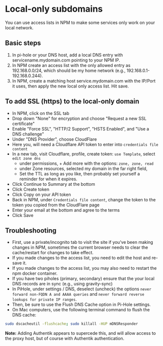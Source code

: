 # Local-only subdomains

You can use access lists in NPM to make some services only work on your local network.

## Basic steps

1. In pi-hole or your DNS host, add a local DNS entry with servicename.mydomain.com pointing to your NPM IP.
2. In NPM create an access list with the only allowed entry as 192.168.0.0/24, which should be my home network (e.g., 192.168.0.1-192.168.0.244).
3. In NPM, create a matching host service.mydomain.com with the IP/Port it uses, then apply the new local only access list. Hit save.

## To add SSL (https) to the local-only domain

- In NPM, click on the SSL tab
- Drop down "None" for encryption and choose "Request a new SSL certificate"
- Enable "Force SSL", "HTTP/2 Support", "HSTS Enabled", and "Use a DNS challenge"
- Under "DNS Provider", choose CloudFlare
- Here you, will need a Cloudflare API token to enter into `credentials file content`
- In a new tab, visit Cloudflare, profile, create token: `use Template`, select `edit zone dns`
  - under permissions, + Add more with the options: `zone, zone, read`
  - under Zone resources, selected my domain in the far right field, 
  - Set the TTL as long as you like, then probably set yourself a reminder for when it expires.
- Click Continue to Summary at the bottom
- Click Create token
- Click Copy on your API token
- Back in NPM, under `Credentials file content`, change the token to the token you copied from the CloudFlare page
- Enter your email at the bottom and agree to the terms
- Click Save

## Troubleshooting

- First, use a private/incognito tab to visit the site if you've been making changes in NPM, sometimes the current browser needs to clear the cache/restart for changes to take effect.
- If you made changes to the access list, you need to edit the host and re-save it. 
- If you made changes to the access list, you may also need to restart the npm docker container.
- If you have two piholes (primary, secondary) ensure that the your local DNS records are in sync (e.g., using gravity-sync)
- In PiHole, under settings / DNS, deselect (uncheck) the options `never forward non-FQDN A and AAAA queries` and `never forward reverse lookups for private IP ranges`.
- Then, be sure to use the Flush DNS Cache option in Pi-Hole settings. 
- On Mac computers, use the following terminal command to flush the DNS cache:

```bash
sudo dscacheutil -flushcache; sudo killall -HUP mDNSResponder
```

**Note:** Adding Authentik appears to supercede this, and will allow  access to the proxy host, but of course with Authentik authentication.



